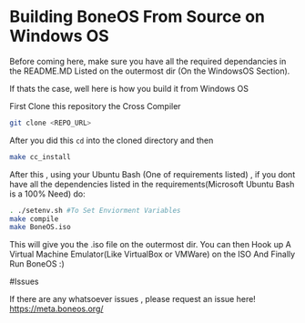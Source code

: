 # Building BoneOS From Source on Windows OS

Before coming here, make sure you have all the required dependancies in the README.MD Listed on the outermost dir (On the WindowsOS Section).

If thats the case, well here is how you build it from Windows OS


First Clone this repository the Cross Compiler 

```sh
git clone <REPO_URL>
```

After you did this `cd` into the cloned directory and then

```sh
make cc_install 
```

After this , using your Ubuntu Bash (One of requirements listed) , if you dont have all the dependencies listed in the requirements(Microsoft Ubuntu Bash is a 100% Need) do: 

```sh
. ./setenv.sh #To Set Enviorment Variables
make compile
make BoneOS.iso
```

This will give you the .iso file on the outermost dir. You can then Hook up
A Virtual Machine Emulator(Like VirtualBox or VMWare) on the ISO And Finally Run BoneOS :)

#Issues

If there are any whatsoever issues , please request an issue here! https://meta.boneos.org/